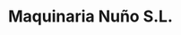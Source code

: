 ---
title: "Maquinaria Nuño S.L."
url: /villares-de-la-reina/maquinaria-nuno-s-l/
shop: Autoteile
---